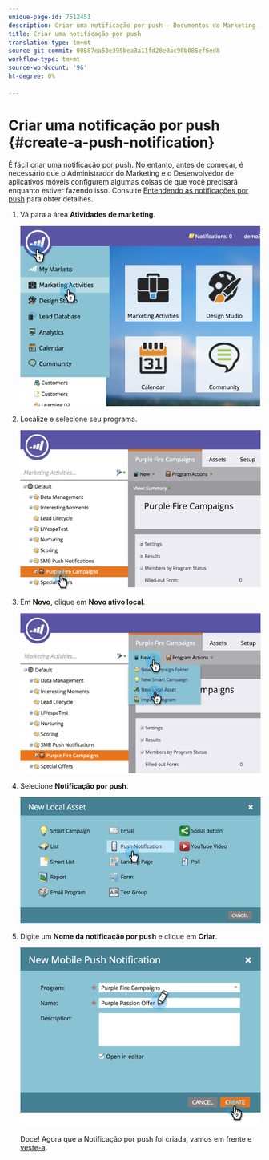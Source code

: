 ```yaml
---
unique-page-id: 7512451
description: Criar uma notificação por push - Documentos do Marketing - Documentação do produto
title: Criar uma notificação por push
translation-type: tm+mt
source-git-commit: 00887ea53e395bea3a11fd28e0ac98b085ef6ed8
workflow-type: tm+mt
source-wordcount: '96'
ht-degree: 0%

---
```



# Criar uma notificação por push {#create-a-push-notification}

É fácil criar uma notificação por push. No entanto, antes de começar, é necessário que o Administrador do Marketing e o Desenvolvedor de aplicativos móveis configurem algumas coisas de que você precisará enquanto estiver fazendo isso. Consulte [Entendendo as notificações por push](understanding-push-notifications.md) para obter detalhes.

1. Vá para a área **Atividades de marketing**.

   ![](assets/image2015-4-22-18-3a46-3a14.png)

1. Localize e selecione seu programa.

   ![](assets/image2015-4-23-13-3a31-3a43.png)

1. Em **Novo**, clique em **Novo ativo local**.

   ![](assets/image2015-4-23-13-3a33-3a20.png)

1. Selecione **Notificação por push**.

   ![](assets/image2015-4-23-13-3a35-3a6.png)

1. Digite um **Nome da notificação por push** e clique em **Criar**.

   ![](assets/image2015-4-23-13-3a36-3a56.png)

   Doce! Agora que a Notificação por push foi criada, vamos em frente e [veste-a](configure-mobile-push-notification.md).

